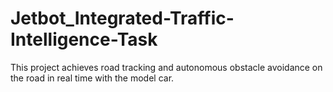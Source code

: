 # Jetbot_Integrated-Traffic-Intelligence-Task
This project achieves road tracking and autonomous obstacle avoidance on the road in real time with the model car.
